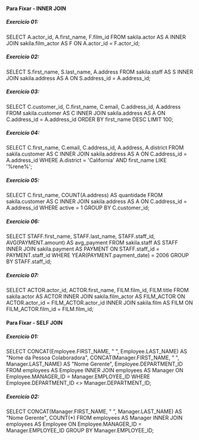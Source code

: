 #### Para Fixar - INNER JOIN
##### Exercicio 01:
SELECT A.actor_id, A.first_name, F.film_id
FROM sakila.actor AS A
INNER JOIN sakila.film_actor AS F
ON A.actor_id = F.actor_id;


##### Exercicio 02:
SELECT S.first_name, S.last_name, A.address
FROM sakila.staff AS S
INNER JOIN sakila.address AS A
ON S.address_id = A.address_id;


##### Exercicio 03:
SELECT C.customer_id, C.first_name, C.email, C.address_id, A.address
FROM sakila.customer AS C
INNER JOIN sakila.address AS A
ON C.address_id = A.address_id
ORDER BY first_name DESC
LIMIT 100;


##### Exercicio 04:
SELECT C.first_name, C.email, C.address_id, A.address, A.district
FROM sakila.customer AS C
INNER JOIN sakila.address AS A
ON C.address_id = A.address_id
WHERE A.district = 'California'
AND first_name LIKE '%rene%';


##### Exercicio 05:
SELECT C.first_name, COUNT(A.address) AS quantidade
FROM sakila.customer AS C
INNER JOIN sakila.address AS A
ON C.address_id = A.address_id
WHERE active = 1
GROUP BY C.customer_id;


##### Exercicio 06:
SELECT STAFF.first_name, STAFF.last_name, STAFF.staff_id, AVG(PAYMENT.amount) AS avg_payment
FROM sakila.staff AS STAFF
INNER JOIN sakila.payment AS PAYMENT
ON STAFF.staff_id = PAYMENT.staff_id
WHERE YEAR(PAYMENT.payment_date) = 2006
GROUP BY STAFF.staff_id;


##### Exercicio 07:
SELECT ACTOR.actor_id, ACTOR.first_name, FILM.film_id, FILM.title
FROM sakila.actor AS ACTOR
INNER JOIN sakila.film_actor AS FILM_ACTOR
	ON ACTOR.actor_id = FILM_ACTOR.actor_id
INNER JOIN sakila.film AS FILM
	ON FILM_ACTOR.film_id = FILM.film_id;



#### Para Fixar - SELF JOIN
##### Exercicio 01:
SELECT
    CONCAT(Employee.FIRST_NAME, " ", Employee.LAST_NAME) AS "Nome da Pessoa Colaboradora",
    CONCAT(Manager.FIRST_NAME, " ", Manager.LAST_NAME) AS "Nome Gerente",
    Employee.DEPARTMENT_ID
FROM
    employees AS Employee
INNER JOIN
    employees AS Manager ON Employee.MANAGER_ID = Manager.EMPLOYEE_ID
WHERE
	Employee.DEPARTMENT_ID <> Manager.DEPARTMENT_ID;


##### Exercicio 02:
SELECT
    CONCAT(Manager.FIRST_NAME, " ", Manager.LAST_NAME) AS "Nome Gerente",
    COUNT(*)
FROM
    employees AS Manager
INNER JOIN
    employees AS Employee ON Employee.MANAGER_ID = Manager.EMPLOYEE_ID
GROUP BY
    Manager.EMPLOYEE_ID;